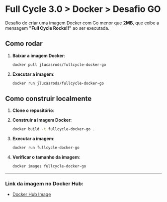# Full Cycle 3.0 > Docker > Desafio GO

Desafio de criar uma imagem Docker com Go menor que **2MB**, que exibe a mensagem **"Full Cycle Rocks!!"** ao ser executada.

## Como rodar
1. **Baixar a imagem Docker**:
   ```bash
   docker pull jlucasrods/fullcycle-docker-go
   ```

2. **Executar a imagem**:
   ```bash
   docker run jlucasrods/fullcycle-docker-go
   ```

## Como construir localmente
1. **Clone o repositório**:

2. **Construir a imagem Docker**:
   ```bash
   docker build -t fullcycle-docker-go .
   ```

3. **Executar a imagem**:
   ```bash
   docker run fullcycle-docker-go
   ```

4. **Verificar o tamanho da imagem**:
   ```bash
   docker images fullcycle-docker-go
   ```

---

### Link da imagem no Docker Hub:
- [Docker Hub Image](https://hub.docker.com/r/jlucasrods/fullcycle-docker-go)